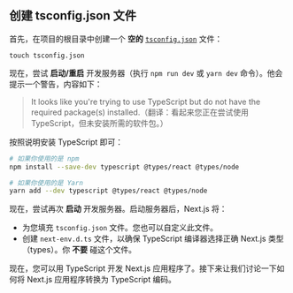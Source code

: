 ## 创建 tsconfig.json 文件

首先，在项目的根目录中创建一个 **空的** [`tsconfig.json`](https://www.typescriptlang.org/docs/handbook/tsconfig-json.html) 文件：

```shell
touch tsconfig.json
```

现在，尝试 **启动/重启** 开发服务器（执行 `npm run dev` 或 `yarn dev` 命令）。他会提示一个警告，内容如下：

> It looks like you're trying to use TypeScript but do not have the required package(s) installed.（翻译：看起来您正在尝试使用 TypeScript，但未安装所需的软件包。）

按照说明安装 TypeScript 即可：

```bash
# 如果你使用的是 npm
npm install --save-dev typescript @types/react @types/node

# 如果你使用的是 Yarn
yarn add --dev typescript @types/react @types/node
```

现在，尝试再次 **启动** 开发服务器。启动服务器后，Next.js 将：

+   为您填充 `tsconfig.json` 文件。您也可以自定义此文件。
+   创建 `next-env.d.ts` 文件，以确保 TypeScript 编译器选择正确 Next.js 类型（types）。你 **不要** 碰这个文件。

现在，您可以用 TypeScript 开发 Next.js 应用程序了。接下来让我们讨论一下如何将 Next.js 应用程序转换为 TypeScript 编码。